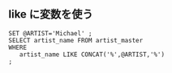 ## like に変数を使う
```
SET @ARTIST='Michael' ;
SELECT artist_name FROM artist_master
WHERE
   artist_name LIKE CONCAT('%',@ARTIST,'%')
;
```


